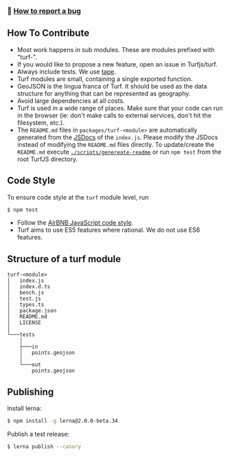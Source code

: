 ### :bug: [How to report a bug](http://polite.technology/reportabug.html)

## How To Contribute

- Most work happens in sub modules. These are modules prefixed with "turf-". 
- If you would like to propose a new feature, open an issue in Turfjs/turf.
- Always include tests. We use [tape](https://github.com/substack/tape).
- Turf modules are small, containing a single exported function. 
- GeoJSON is the lingua franca of Turf. It should be used as the data structure for anything that can be represented as geography.
- Avoid large dependencies at all costs.
- Turf is used in a wide range of places. Make sure that your code can run in the browser (ie: don't make calls to external services, don't hit the filesystem, etc.).
- The `README.md` files in `packages/turf-<module>` are automatically generated from the [JSDocs](http://usejsdoc.org/) of the `index.js`. Please modify the JSDocs instead of modifying the `README.md` files directly. To update/create the `README.md` execute [`./scripts/genereate-readme`](https://github.com/Turfjs/turf/blob/master/scripts/generate-readmes) or run `npm test` from the root TurfJS directory.

## Code Style

To ensure code style at the `turf` module level, run

```sh
$ npm test
```

* Follow the [AirBNB JavaScript code style](https://github.com/airbnb/javascript).
* Turf aims to use ES5 features where rational. We do not use ES6 features.

## Structure of a turf module

```
turf-<module>
│   index.js
│   index.d.ts
│   bench.js
│   test.js
|   types.ts
│   package.json
│   README.md
│   LICENSE
│
└───tests
    │
    ├───in
    │   points.geojson
    │
    └───out
        points.geojson
```

## Publishing

Install lerna:

```bash
$ npm install -g lerna@2.0.0-beta.34
```

Publish a test release:

```bash
$ lerna publish --canary
```
